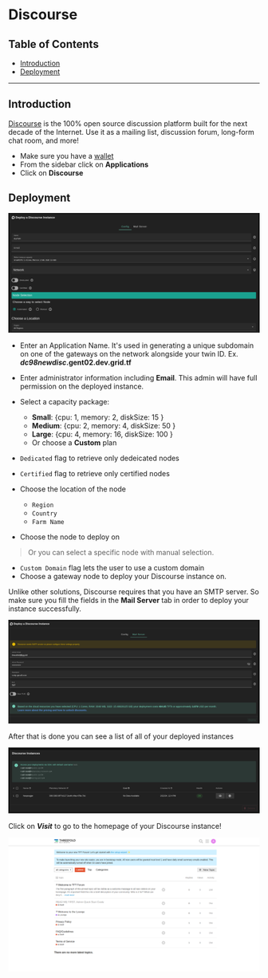 <h1> Discourse </h1>

<h2>Table of Contents </h2>

- [Introduction](#introduction)
- [Deployment](#deployment)

***

## Introduction

[Discourse](https://www.discourse.org/) is the 100% open source discussion platform built for the next decade of the Internet. Use it as a mailing list, discussion forum, long-form chat room, and more!

- Make sure you have a [wallet](../wallet_connector.md)
- From the sidebar click on **Applications**
- Click on **Discourse**

## Deployment

![ ](./img/solutions_discourse.png)

- Enter an Application Name. It's used in generating a unique subdomain on one of the gateways on the network alongside your twin ID. Ex. ***dc98newdisc*.gent02.dev.grid.tf**

- Enter administrator information including **Email**. This admin will have full permission on the deployed instance.
- Select a capacity package:
    - **Small**: {cpu: 1, memory: 2, diskSize: 15 }
    - **Medium**: {cpu: 2, memory: 4, diskSize: 50 }
    - **Large**: {cpu: 4, memory: 16, diskSize: 100 }
    - Or choose a **Custom** plan

- `Dedicated` flag to retrieve only dedeicated nodes 
- `Certified` flag to retrieve only certified nodes 
- Choose the location of the node
   - `Region`
   - `Country`
   - `Farm Name`

- Choose the node to deploy on
> Or you can select a specific node with manual selection.
- `Custom Domain` flag lets the user to use a custom domain
- Choose a gateway node to deploy your Discourse instance on.

Unlike other solutions, Discourse requires that you have an SMTP server. So make sure you fill the fields in the **Mail Server** tab in order to deploy your instance successfully.

![ ](./img/discourse4.png)

After that is done you can see a list of all of your deployed instances

![ ](./img/discourse5.png)

Click on ***Visit*** to go to the homepage of your Discourse instance! 

![ ](./img/discourse6.png)
